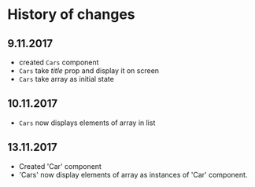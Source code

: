 # History of changes

## 9.11.2017
* created `Cars` component
* `Cars` take _title_ prop and display it on screen
* `Cars` take array as initial state

## 10.11.2017
* `Cars` now displays elements of array in list

## 13.11.2017
* Created 'Car' component
* 'Cars' now display elements of array as instances of 'Car' component.
